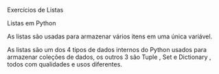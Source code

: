 Exercícios de Listas

Listas em Python

As listas são usadas para armazenar vários itens em uma única variável.

As listas são um dos 4 tipos de dados internos do Python usados para armazenar coleções de dados, 
os outros 3 são Tuple , Set e Dictionary , todos com qualidades e usos diferentes.

